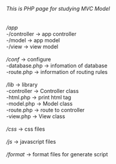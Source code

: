 *This is PHP page for studying MVC Model*
<br />
<br />
<br />
_/app_
<br />
 -/controller -> app controller
<br />
 -/model -> app model
<br />
 -/view -> view model
<br />
<br />
_/conf_ -> configure
<br />
 -database.php -> infomation of database
<br />
 -route.php -> information of routing rules
<br />
<br />
_/lib_ -> library
<br />
 -controller -> Controller class
<br />
 -html.php -> print html tag
<br />
 -model.php -> Model class
<br />
 -route.php -> route to controller
<br />
 -view.php -> View class
<br />
<br />
_/css_ -> css files
<br />
<br />
_/js_ -> javascript files
<br />
<br />
_/format_ -> format files for generate script
